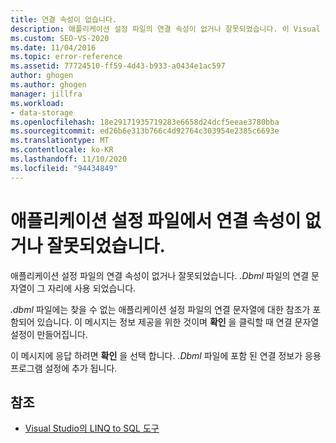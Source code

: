 ```yaml
---
title: 연결 속성이 없습니다.
description: 애플리케이션 설정 파일의 연결 속성이 없거나 잘못되었습니다. 이 Visual Studio O/R 디자이너 메시지에 대 한 정보를 봅니다.
ms.custom: SEO-VS-2020
ms.date: 11/04/2016
ms.topic: error-reference
ms.assetid: 77724510-ff59-4d43-b933-a0434e1ac597
author: ghogen
ms.author: ghogen
manager: jillfra
ms.workload:
- data-storage
ms.openlocfilehash: 18e29171935719283e6658d24dcf5eeae3780bba
ms.sourcegitcommit: ed26b6e313b766c4d92764c303954e2385c6693e
ms.translationtype: MT
ms.contentlocale: ko-KR
ms.lasthandoff: 11/10/2020
ms.locfileid: "94434849"
---
```

# <a name="the-connection-property-in-the-application-settings-file-is-missing-or-incorrect"></a>애플리케이션 설정 파일에서 연결 속성이 없거나 잘못되었습니다.

애플리케이션 설정 파일의 연결 속성이 없거나 잘못되었습니다. *.Dbml* 파일의 연결 문자열이 그 자리에 사용 되었습니다.

*.dbml* 파일에는 찾을 수 없는 애플리케이션 설정 파일의 연결 문자열에 대한 참조가 포함되어 있습니다. 이 메시지는 정보 제공을 위한 것이며 **확인** 을 클릭할 때 연결 문자열 설정이 만들어집니다.

이 메시지에 응답 하려면 **확인** 을 선택 합니다. *.Dbml* 파일에 포함 된 연결 정보가 응용 프로그램 설정에 추가 됩니다.

## <a name="see-also"></a>참조

- [Visual Studio의 LINQ to SQL 도구](../data-tools/linq-to-sql-tools-in-visual-studio2.md)

